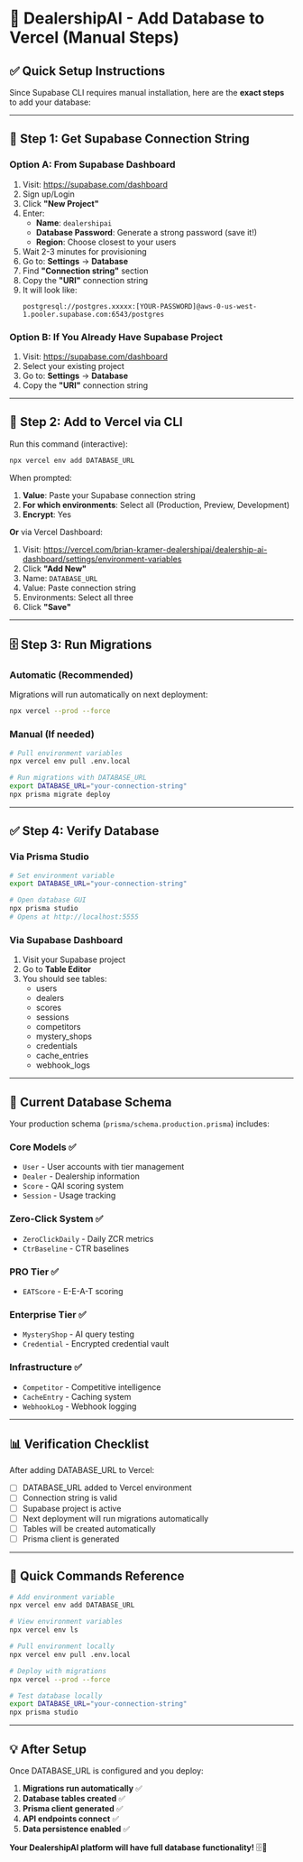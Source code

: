 # 🚀 DealershipAI - Add Database to Vercel (Manual Steps)

## ✅ **Quick Setup Instructions**

Since Supabase CLI requires manual installation, here are the **exact steps** to add your database:

---

## 📝 **Step 1: Get Supabase Connection String**

### **Option A: From Supabase Dashboard**
1. Visit: https://supabase.com/dashboard
2. Sign up/Login
3. Click **"New Project"**
4. Enter:
   - **Name**: `dealershipai`
   - **Database Password**: Generate a strong password (save it!)
   - **Region**: Choose closest to your users
5. Wait 2-3 minutes for provisioning
6. Go to: **Settings** → **Database**
7. Find **"Connection string"** section
8. Copy the **"URI"** connection string
9. It will look like:
   ```
   postgresql://postgres.xxxxx:[YOUR-PASSWORD]@aws-0-us-west-1.pooler.supabase.com:6543/postgres
   ```

### **Option B: If You Already Have Supabase Project**
1. Visit: https://supabase.com/dashboard
2. Select your existing project
3. Go to: **Settings** → **Database**
4. Copy the **"URI"** connection string

---

## 🔐 **Step 2: Add to Vercel via CLI**

Run this command (interactive):

```bash
npx vercel env add DATABASE_URL
```

When prompted:
1. **Value**: Paste your Supabase connection string
2. **For which environments**: Select all (Production, Preview, Development)
3. **Encrypt**: Yes

**Or** via Vercel Dashboard:
1. Visit: https://vercel.com/brian-kramer-dealershipai/dealership-ai-dashboard/settings/environment-variables
2. Click **"Add New"**
3. Name: `DATABASE_URL`
4. Value: Paste connection string
5. Environments: Select all three
6. Click **"Save"**

---

## 🗄️ **Step 3: Run Migrations**

### **Automatic (Recommended)**
Migrations will run automatically on next deployment:
```bash
npx vercel --prod --force
```

### **Manual (If needed)**
```bash
# Pull environment variables
npx vercel env pull .env.local

# Run migrations with DATABASE_URL
export DATABASE_URL="your-connection-string"
npx prisma migrate deploy
```

---

## ✅ **Step 4: Verify Database**

### **Via Prisma Studio**
```bash
# Set environment variable
export DATABASE_URL="your-connection-string"

# Open database GUI
npx prisma studio
# Opens at http://localhost:5555
```

### **Via Supabase Dashboard**
1. Visit your Supabase project
2. Go to **Table Editor**
3. You should see tables:
   - users
   - dealers
   - scores
   - sessions
   - competitors
   - mystery_shops
   - credentials
   - cache_entries
   - webhook_logs

---

## 🎯 **Current Database Schema**

Your production schema (`prisma/schema.production.prisma`) includes:

### **Core Models** ✅
- `User` - User accounts with tier management
- `Dealer` - Dealership information
- `Score` - QAI scoring system
- `Session` - Usage tracking

### **Zero-Click System** ✅
- `ZeroClickDaily` - Daily ZCR metrics
- `CtrBaseline` - CTR baselines

### **PRO Tier** ✅
- `EATScore` - E-E-A-T scoring

### **Enterprise Tier** ✅
- `MysteryShop` - AI query testing
- `Credential` - Encrypted credential vault

### **Infrastructure** ✅
- `Competitor` - Competitive intelligence
- `CacheEntry` - Caching system
- `WebhookLog` - Webhook logging

---

## 📊 **Verification Checklist**

After adding DATABASE_URL to Vercel:

- [ ] DATABASE_URL added to Vercel environment
- [ ] Connection string is valid
- [ ] Supabase project is active
- [ ] Next deployment will run migrations automatically
- [ ] Tables will be created automatically
- [ ] Prisma client is generated

---

## 🚀 **Quick Commands Reference**

```bash
# Add environment variable
npx vercel env add DATABASE_URL

# View environment variables
npx vercel env ls

# Pull environment locally
npx vercel env pull .env.local

# Deploy with migrations
npx vercel --prod --force

# Test database locally
export DATABASE_URL="your-connection-string"
npx prisma studio
```

---

## 💡 **After Setup**

Once DATABASE_URL is configured and you deploy:

1. **Migrations run automatically** ✅
2. **Database tables created** ✅
3. **Prisma client generated** ✅
4. **API endpoints connect** ✅
5. **Data persistence enabled** ✅

**Your DealershipAI platform will have full database functionality!** 🗄️🚀
